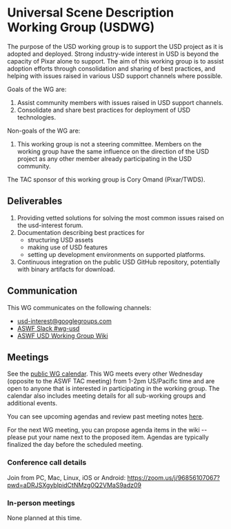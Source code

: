 # Universal Scene Description Working Group (USDWG)

The purpose of the USD working group is to support the USD project as it is
adopted and deployed. Strong industry-wide interest in USD is beyond the
capacity of Pixar alone to support. The aim of this working group is to assist
adoption efforts through consolidation and sharing of best practices, and
helping with issues raised in various USD support channels where possible.

Goals of the WG are:

1. Assist community members with issues raised in USD support channels.
2. Consolidate and share best practices for deployment of USD technologies.

Non-goals of the WG are:

1. This working group is not a steering committee. Members on the working
   group have the same influence on the direction of the USD project as any
   other member already participating in the USD community.

The TAC sponsor of this working group is Cory Omand (Pixar/TWDS).

## Deliverables

1. Providing vetted solutions for solving the most common issues raised on the usd-interest forum.
2. Documentation describing best practices for
    * structuring USD assets
    * making use of USD features
    * setting up development environments on supported platforms.
3. Continuous integration on the public USD GitHub repository, potentially with binary artifacts for download.

## Communication

This WG communicates on the following channels:

- usd-interest@googlegroups.com
- [ASWF Slack #wg-usd](https://academysoftwarefdn.slack.com/archives/C013Z5AMT7T)
- [ASWF USD Working Group Wiki](https://wiki.aswf.io/display/WGUSD/USD+Working+Group)

## Meetings

See the [public WG calendar](https://lists.aswf.io/g/wg-usd/calendar). This WG meets every other Wednesday (opposite to the ASWF TAC meeting) from 1-2pm US/Pacific time and are open to anyone that is interested in participating in the working group. The calendar also includes meeting details for all sub-working groups and additional events.

You can see upcoming agendas and review past meeting notes [here](https://wiki.aswf.io/pages/viewpage.action?pageId=1736722).

For the next WG meeting, you can propose agenda items in the wiki -- please put your name next to the proposed item. Agendas are typically finalized the day before the scheduled meeting.

### Conference call details

Join from PC, Mac, Linux, iOS or Android: https://zoom.us/j/96856107067?pwd=aDRJSXgyblpidCtNMzg0Q2VMaS9adz09

### In-person meetings

None planned at this time.
